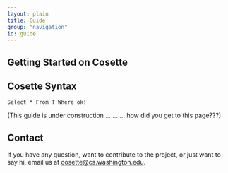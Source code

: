 ```yaml
---
layout: plain
title: Guide
group: "navigation"
id: guide
---
```


## Getting Started on Cosette


## Cosette Syntax

<pre><code class="sql">Select * From T Where ok!</code></pre>

(This guide is under construction ... ... ... how did you get to this page???)


## Contact

If you have any question, want to contribute to the project, or just want to say hi, email us at 
[cosette@cs.washington.edu](mailto:cosette@cs.washington.edu). 

